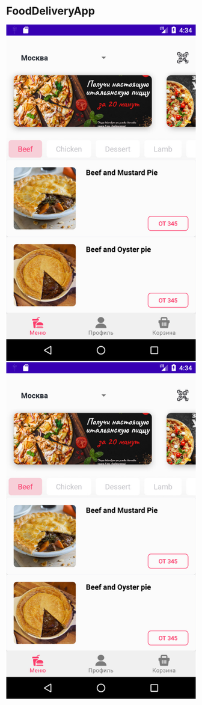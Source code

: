 # FoodDeliveryApp
![alt text](https://raw.githubusercontent.com/Anacon6a/FoodDeliveryApp/main/app/src/main/res/drawable/screenshot1.jpg?raw=true|width=100)
![alt text](https://raw.githubusercontent.com/Anacon6a/FoodDeliveryApp/main/app/src/main/res/drawable/screenshot1.jpg?raw=true|width=100)
